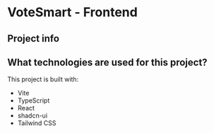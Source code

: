 # VoteSmart - Frontend

## Project info
## What technologies are used for this project?

This project is built with:
- Vite
- TypeScript
- React
- shadcn-ui
- Tailwind CSS
